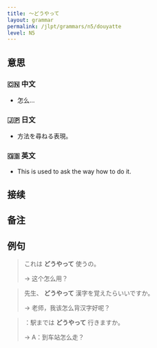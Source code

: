 ```yaml
---
title: 〜どうやって
layout: grammar
permalink: /jlpt/grammars/n5/douyatte
level: N5
---
```


## 意思

### 🇨🇳 中文

- 怎么…

### 🇯🇵 日文

- 方法を尋ねる表現。

### 🇬🇧 英文

- This is used to ask the way how to do it.

## 接续


## 备注


## 例句

> これは **どうやって** 使うの。
>
> → 这个怎么用？

> 先生、 **どうやって** 漢字を覚えたらいいですか。
>
> → 老师，我该怎么背汉字好呢？

> ：駅までは **どうやって** 行きますか。
>
> → A：到车站怎么走？

